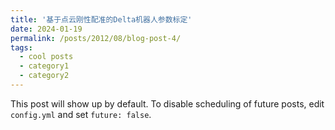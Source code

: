 ```yaml
---
title: '基于点云刚性配准的Delta机器人参数标定'
date: 2024-01-19
permalink: /posts/2012/08/blog-post-4/
tags:
  - cool posts
  - category1
  - category2
---
```


This post will show up by default. To disable scheduling of future posts, edit `config.yml` and set `future: false`. 
